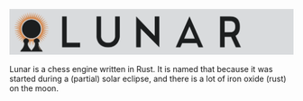 ![Lunar chess engine](./art/logo_header_web.min.svg)

Lunar is a chess engine written in Rust.
It is named that because it was started during a (partial) solar eclipse, and there is a lot of iron oxide (rust) on the moon.
